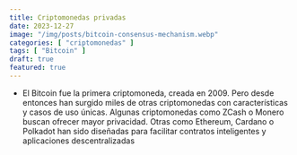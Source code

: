 ```yaml
---
title: Criptomonedas privadas
date: 2023-12-27
image: "/img/posts/bitcoin-consensus-mechanism.webp"
categories: [ "criptomonedas" ]
tags: [ "Bitcoin" ]
draft: true
featured: true
---
```



+ El Bitcoin fue la primera criptomoneda, creada en 2009. Pero desde entonces han surgido miles de otras criptomonedas con características y casos de uso únicas. Algunas criptomonedas como ZCash o Monero buscan ofrecer mayor privacidad. Otras como Ethereum, Cardano
   o Polkadot han sido diseñadas para facilitar contratos inteligentes y aplicaciones descentralizadas


